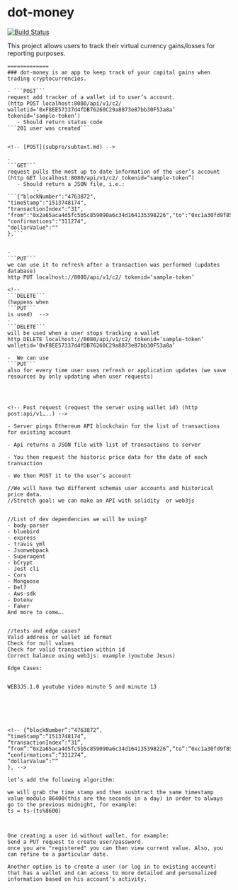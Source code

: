 # dot-money

[![Build Status](https://travis-ci.org/Dot-money/dot-money.svg?branch=master)](https://travis-ci.org/Dot-money/dot-money)

This project allows users to track their virtual currency gains/losses for reporting purposes.  
```$
=============
### dot-money is an app to keep track of your capital gains when trading cryptocurrencies.

- ```POST```
request add tracker of a wallet id to user’s account.
(http POST localhost:8080/api/v1/c2/ walletid=‘0xF8EE57337d4fDB76260C29a8873e87bb30F53a8a’  tokenid=‘sample-token’)
   - Should return status code
```201 user was created```


<!-- [POST](subpro/subtext.md) -->

-
```GET```
request pulls the most up to date information of the user’s account
(http GET localhost:8080/api/v1/c2/ tokenid=“sample-token”)
   - Should return a JSON file, i.e.:
         -
```{"blockNumber":"4763872",
"timeStamp":"1513748174",
"transactionIndex":"31",
"from":"0x2a65aca4d5fc5b5c859090a6c34d164135398226","to":"0xc1a30fd9f85d48c38a8f8733d450d059b7bba1b5","value":"76551230000000000",
"confirmations":"311274",
"dollarValue":""
},```


-
```PUT```
we can use it to refresh after a transaction was performed (updates database)
http PUT localhost://8080/api/v1/c2/ tokenid=‘sample-token’

<!--
```DELETE```
(happens when
```PUT```
is used)  -->
-
```DELETE```
will be used when a user stops tracking a wallet
http DELETE localhost://8080/api/v1/c2/ tokenid=‘sample-token’ walletid=‘0xF8EE57337d4fDB76260C29a8873e87bb30F53a8a’

-  We can use
```PUT```
also for every time user uses refresh or application updates (we save resources by only updating when user requests)




<!-- Post request (request the server using wallet id) (http post:api/v1…..) -->

- Server pings Ethereum API blockchain for the list of transactions for existing account

- Api returns a JSON file with list of transactions to server

- You then request the historic price data for the date of each transaction

- We then POST it to the user’s account

//We will have two different schemas user accounts and historical price data.
//Stretch goal: we can make an API with solidity  or web3js


//List of dev dependencies we will be using?
- body-parser
- bluebird
- express
- travis yml
- Jsonwebpack
- Superagent
- bCrypt
- Jest cli
- Cors
- Mongoose
- Del?
- Aws-sdk
- Dotenv
- Faker
And more to come….


//tests and edge cases?
Valid address or wallet id format
Check for null values
Check for valid transaction within id
Correct balance using web3js: example (youtube Jesus)

Edge Cases:


WEB3JS.1.0 youtube video minute 5 and minute 13






<!-- {“blockNumber”:“4763872”,
“timeStamp”:“1513748174”,
“transactionIndex”:“31”,
“from”:“0x2a65aca4d5fc5b5c859090a6c34d164135398226”,“to”:“0xc1a30fd9f85d48c38a8f8733d450d059b7bba1b5”,“value”:“76551230000000000”,
“confirmations”:“311274”,
“dollarValue”:“”
}, -->

let’s add the following algorithm:

we will grab the time stamp and then susbtract the same timestamp value modulo 86400(this are the seconds in a day) in order to always go to the previous midnight, for example:
ts = ts-(ts%8600)


```
```We have two ways to enter our app:

One creating a user id without wallet. for example:
Send a PUT request to create user/password.
once you are "registered" you can then view current value. Also, you can refine to a particular date.

Another option is to create a user (or log in to existing account) that has a wallet and can access to more detailed and personalized information based on his account's activity.
```
